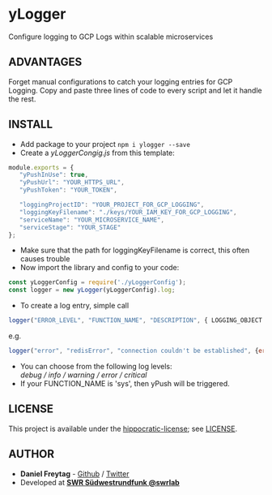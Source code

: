 # yLogger

Configure logging to GCP Logs within scalable microservices

## ADVANTAGES

Forget manual configurations to catch your logging entries for GCP Logging. Copy and paste three lines of code to every script and let it handle the rest.

## INSTALL

- Add package to your project `npm i ylogger --save`
- Create a _yLoggerCongig.js_ from this template:

```js
module.exports = {
   "yPushInUse": true,
   "yPushUrl": "YOUR_HTTPS_URL",
   "yPushToken": "YOUR_TOKEN",

   "loggingProjectID": "YOUR_PROJECT_FOR_GCP_LOGGING",
   "loggingKeyFilename": "./keys/YOUR_IAM_KEY_FOR_GCP_LOGGING",
   "serviceName": "YOUR_MICROSERVICE_NAME",
   "serviceStage": "YOUR_STAGE"
};
```

- Make sure that the path for loggingKeyFilename is correct, this often causes trouble
- Now import the library and config to your code:

```js
const yLoggerConfig = require('./yLoggerConfig');
const logger = new yLogger(yLoggerConfig).log;
   ```

- To create a log entry, simple call
  
```js
logger("ERROR_LEVEL", "FUNCTION_NAME", "DESCRIPTION", { LOGGING_OBJECT });
```

e.g.

```js
logger("error", "redisError", "connection couldn't be established", {error: err});
```

- You can choose from the following log levels:  
   _debug / info / warning / error / critical_
- If your FUNCTION_NAME is 'sys', then yPush will be triggered.

## LICENSE

This project is available under the [hippocratic-license](https://github.com/EthicalSource/hippocratic-license); see [LICENSE](LICENSE).

## AUTHOR

- **Daniel Freytag** - [Github](https://github.com/FRYTG) / [Twitter](https://twitter.com/FRYTG)
- Developed at [**SWR Südwestrundfunk @swrlab**](https://github.com/swrlab)
